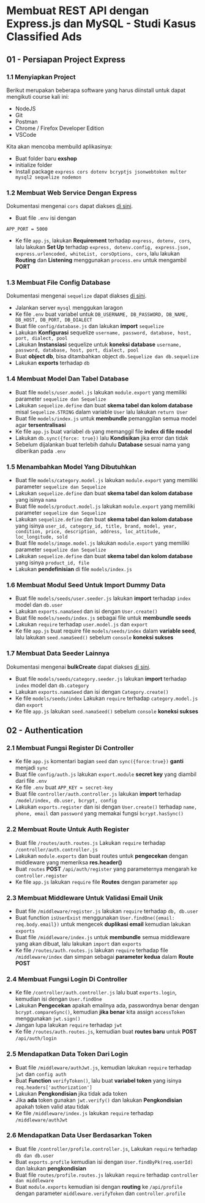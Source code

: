 # Membuat REST API dengan Express.js dan MySQL - Studi Kasus Classified Ads  

## 01 - Persiapan Project Express  
### 1.1 Menyiapkan Project  
Berikut merupakan beberapa software yang harus diinstall untuk dapat mengikuti course kali ini:
- NodeJS
- Git
- Postman
- Chrome / Firefox Developer Edition
- VSCode  

Kita akan mencoba membuild aplikasinya:
- Buat folder baru **exshop**
- initialize folder
- Install package `express cors dotenv bcryptjs jsonwebtoken multer mysql2 sequelize nodemon`  

### 1.2 Membuat Web Service Dengan Express  
Dokumentasi mengenai `cors` dapat diakses [di sini](https://expressjs.com/en/resources/middleware/cors.html).
- Buat file `.env` isi dengan
```
APP_PORT = 5000
```
- Ke file `app.js`, lakukan **Requirement** terhadap `express, dotenv, cors`, lalu lakukan **Set Up** terhadap `express, dotenv.config, express.json, express.urlencoded, whiteList, corsOptions, cors`, lalu lakukan **Routing** dan **Listening** menggunakan `process.env` untuk mengambil **PORT**  

### 1.3 Membuat File Config Database  
Dokumentasi mengenai `sequelize` dapat diakses [di sini](https://sequelize.org/).
- Jalankan server `mysql` menggukan laragon
- Ke file `.env` buat variabel untuk `DB_USERNAME, DB_PASSWORD, DB_NAME, DB_HOST, DB_PORT, DB_DIALECT`
- Buat file `config/database.js` dan lakukan **import** `sequelize`
- Lakukan **Konfigurasi** sequelize `username, password, database, host, port, dialect, pool`
- Lakukan **Instansiasi** sequelize untuk **koneksi database** `username, password, database, host, port, dialect, pool`
- Buat **object db**, bisa ditambahkan object `db.Sequelize dan db.sequelize`
- Lakukan **exports** terhadap `db`  

### 1.4 Membuat Model Dan Tabel Database  
- Buat file `models/user.model.js` lakukan `module.export` yang memiliki parameter `sequelize dan Sequelize`
- Lakukan `sequelize.define` dan buat **skema tabel dan kolom database** misal `Sequelize.STRING` dalam variable `User` lalu lakukan `return User`
- Buat file `models/index.js` untuk **membundle** pemanggilan semua model agar **tersentralisasi**
- Ke file `app.js` buat variabel `db` yang memanggil file **index di file model**
- Lakukan `db.sync({force: true})` lalu **Kondisikan** jika error dan tidak
- Sebelum dijalankan buat terlebih dahulu **Database** sesuai nama yang diberikan pada `.env`  

### 1.5 Menambahkan Model Yang Dibutuhkan  
- Buat file `models/category.model.js` lakukan `module.export` yang memiliki parameter `sequelize dan Sequelize`
- Lakukan `sequelize.define` dan buat **skema tabel dan kolom database** yang isinya `nama`
- Buat file `models/product.model.js` lakukan `module.export` yang memiliki parameter `sequelize dan Sequelize`
- Lakukan `sequelize.define` dan buat **skema tabel dan kolom database** yang isinya `user_id, category_id, title, brand, model, year, condition, price, description, address, loc_attitude, loc_longitude, sold`
- Buat file `models/image.model.js` lakukan `module.export` yang memiliki parameter `sequelize dan Sequelize`
- Lakukan `sequelize.define` dan buat **skema tabel dan kolom database** yang isinya `product_id, file`
- Lakukan **pendefinisian** di file `models/index.js`  

### 1.6 Membuat Modul Seed Untuk Import Dummy Data  
- Buat file `models/seeds/user.seeder.js` lakukan **import** terhadap `index` model dan `db.user`
- Lakukan `exports.namaSeed` dan isi dengan `User.create()`
- Buat file `models/seeds/index.js` sebagai file untuk **membundle seeds**
- Lakukan `require` terhadap `user.model.js` dan `export`
- Ke file `app.js` buat require file `models/seeds/index` dalam **variable seed**, lalu lakukan `seed.namaSeed()` sebelum `console` **koneksi sukses**  

### 1.7 Membuat Data Seeder Lainnya  
Dokumentasi mengenai **bulkCreate** dapat diakses [di sini](https://sequelize.org/v5/manual/instances.html#working-in-bulk--creating--updating-and-destroying-multiple-rows-at-once-).
- Buat file `models/seeds/category.seeder.js` lakukan **import** terhadap `index` model dan `db.category`
- Lakukan `exports.namaSeed` dan isi dengan `Category.create()`
- Ke file `models/seeds/index` Lakukan `require` terhadap `category.model.js` dan `export`
- Ke file `app.js` lakukan `seed.namaSeed()` sebelum `console` **koneksi sukses**  

## 02 - Authentication  
### 2.1 Membuat Fungsi Register Di Controller  
- Ke file `app.js` komentari bagian `seed` dan `sync({force:true})` **ganti** menjadi `sync`
- Buat file `config/auth.js` lakukan `export.module` **secret key** yang diambil dari file `.env`
- Ke file `.env` buat `APP_KEY = secret-key`
- Buat file `controller/auth.controller.js` lakukan **import** terhadap `/model/index, db.user, bcrypt, config`
- Lakukan `exports.register` dan isi dengan `User.create()` terhadap `name, phone, email` dan `password` yang memakai fungsi `bcrypt.hasSync()`  

### 2.2 Membuat Route Untuk Auth Register  
- Buat file `/routes/auth.routes.js` Lakukan `require` terhadap `/controller/auth.controller.js`
- Lakukan `module.exports` dan buat routes untuk **pengecekan** dengan middleware yang memeriksa **res.header()**
- Buat `routes` **POST** `/api/auth/register` yang parameternya mengarah ke `controller.register`
- Ke file `app.js` lakukan `require` file **Routes** dengan parameter `app`  

### 2.3 Membuat Middleware Untuk Validasi Email Unik  
- Buat file `/middleware/register.js` lakukan `require` terhadap `db, db.user`
- Buat function `isUserExist` menggunakan `User.findOne({email: req.body.email})` untuk mengecek **duplikasi email** kemudian lakukan `exports`
- Buat file `/middleware/index.js` untuk **membundle** semua middleware yang akan dibuat, lalu lakukan `import` dan `exports`
- Ke file `/routes/auth.routes.js` lakukan `require` terhadap file `/middleware/index` dan simpan sebagai **parameter kedua** dalam **Route POST**  

### 2.4 Membuat Fungsi Login Di Controller  
- Ke file `/controller/auth.controller.js` lalu buat `exports.login`, kemudian isi dengan `User.findOne`
- Lakukan **Pengecekan** apakah emailnya ada, passwordnya benar dengan `bcrypt.compareSync()`, kemudian **jika benar** kita assign `accessToken` menggunakan `jwt.sign()`
- Jangan lupa lakukan `require` terhadap `jwt`
- Ke file `/routes/auth.routes.js`, kemudian buat **routes baru** untuk **POST** `/api/auth/login`  

### 2.5 Mendapatkan Data Token Dari Login  
- Buat file `/middleware/authJwt.js`, kemudian lakukan `require` terhadap `jwt` dan `config auth`
- Buat **Function** `verifyToken()`, lalu buat **variabel token** yang isinya `req.headers['authorization']`
- Lakukan **Pengkondisian** jika tidak ada token
- Jika **ada** token gunakan `jwt.verify()` dan lakukan **Pengkondisian** apakah token valid atau tidak
- Ke file `/middleware/index.js` lakukan `require` terhadap `/middleware/authJwt`  

### 2.6 Mendapatkan Data User Berdasarkan Token  
- Buat file `/controller/profile.controller.js`, Lakukan `require` terhadap `db dan db.user` 
- Buat `exports.profile` kemudian isi dengan `User.findByPk(req.userId)` dan lakukan **pengkondisian**
- Buat file `routes/profile.routes.js` lakukan `require` terhadap `controller dan middleware`
- Buat `module.exports` kemudian isi dengan **routing** ke `/api/profile` dengan parameter `middleware.verifyToken` dan `controller.profile`